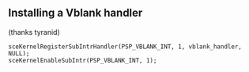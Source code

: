 ## Installing a Vblank handler ##
(thanks tyranid)

```
sceKernelRegisterSubIntrHandler(PSP_VBLANK_INT, 1, vblank_handler, NULL);
sceKernelEnableSubIntr(PSP_VBLANK_INT, 1);
```